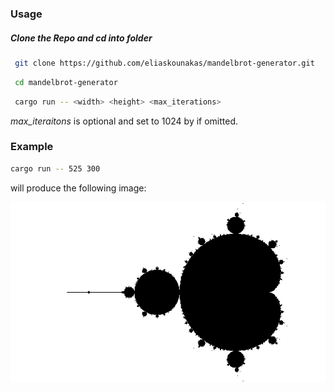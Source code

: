 ### Usage

##### Clone the Repo and cd into folder
```bash
 git clone https://github.com/eliaskounakas/mandelbrot-generator.git
```
```bash
 cd mandelbrot-generator
```
```bash
 cargo run -- <width> <height> <max_iterations>
```
*max_iteraitons* is optional and set to 1024 by if omitted.

### Example

```bash
cargo run -- 525 300
```
will produce the following image:

![mandelbrot image](https://github.com/eliaskounakas/mandelbrot-algorithm/blob/main/preview_image.png)
